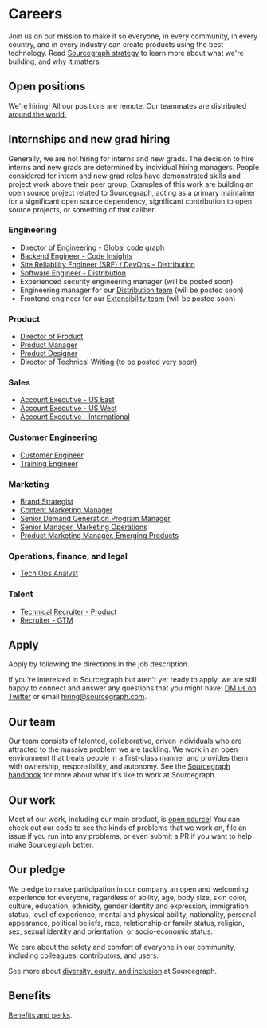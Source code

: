 # Careers

Join us on our mission to make it so everyone, in every community, in every country, and in every industry can create products using the best technology. Read [Sourcegraph strategy](strategy.md) to learn more about what we're building, and why it matters.

## Open positions

We're hiring! All our positions are remote. Our teammates are distributed [around the world.](https://about.sourcegraph.com/company/team)

## Internships and new grad hiring

Generally, we are not hiring for interns and new grads. The decision to hire interns and new grads are determined by individual hiring managers. People considered for intern and new grad roles have demonstrated skills and project work above their peer group. Examples of this work are building an open source project related to Sourcegraph, acting as a primary maintainer for a significant open source dependency, significant contribution to open source projects, or something of that caliber. 

### Engineering

- [Director of Engineering - Global code graph](https://jobs.lever.co/sourcegraph/92a29215-e44f-4f2e-b147-73a8cb756d09)
- [Backend Engineer - Code Insights](https://jobs.lever.co/sourcegraph/5a25e568-575a-4209-b887-05f914ff0650)
- [Site Reliability Engineer (SRE) / DevOps – Distribution](https://jobs.lever.co/sourcegraph/282b1709-0b4f-47b6-8188-722d8e59b512)
- [Software Engineer - Distribution](https://jobs.lever.co/sourcegraph/ddef3b91-ce19-4b22-8db4-65e159d7ff2b)
- Experienced security engineering manager (will be posted soon)
- Engineering manager for our [Distribution team](../handbook/engineering/distribution/index.md) (will be posted soon)
- Frontend engineer for our [Extensibility team](../handbook/engineering/web/extensibility/index.md) (will be posted soon)

### Product

- [Director of Product](https://jobs.lever.co/sourcegraph/3d9b0fae-707f-4e38-b8f6-1f5cfd47e9f0)
- [Product Manager](https://jobs.lever.co/sourcegraph/254299f5-f91b-43e2-aa1a-3732963dd296)
- [Product Designer](https://jobs.lever.co/sourcegraph/fa7d3807-ae4c-4a35-9401-56dad0958227)
- Director of Technical Writing (to be posted very soon)

### Sales

- [Account Executive - US East](https://jobs.lever.co/sourcegraph/35aff80b-be4f-4887-a465-3e91e1ca3d2b)
- [Account Executive - US West](https://jobs.lever.co/sourcegraph/21ff9156-32d9-40e6-b0d5-6d3a555ccd12)
- [Account Executive - International](https://jobs.lever.co/sourcegraph/c56818d3-9613-4c57-a50d-fc5de3fee01a)

### Customer Engineering

- [Customer Engineer](https://jobs.lever.co/sourcegraph/3ede0606-7a86-45d4-a627-e8cbae7a1a57)
- [Training Engineer](https://jobs.lever.co/sourcegraph/7aae60bb-228f-4e48-89f8-d16646aa4642)

### Marketing

- [Brand Strategist](https://jobs.lever.co/sourcegraph/9bcfdf33-3ff9-4c57-9c1e-5d6b23b440b5)
- [Content Marketing Manager](https://jobs.lever.co/sourcegraph/7a4175fb-10c8-4849-8f73-3afc6abe9db8)
- [Senior Demand Generation Program Manager](https://jobs.lever.co/sourcegraph/5c74fc3f-7b1a-40cb-b106-0bc6c34714ba)
- [Senior Manager, Marketing Operations](https://jobs.lever.co/sourcegraph/d6250f88-1580-4655-95cc-aa67c0ec8c08)
- [Product Marketing Manager, Emerging Products](https://jobs.lever.co/sourcegraph/d7813bec-5ebe-438c-a826-f12a78516c16)

### Operations, finance, and legal

- [Tech Ops Analyst](https://jobs.lever.co/sourcegraph/40e2f3cc-9cc1-4753-8ab1-c1269e531cf3)

### Talent
- [Technical Recruiter - Product](https://jobs.lever.co/sourcegraph/c1630817-8de1-41e5-b199-00e1664be861)
- [Recruiter - GTM](https://jobs.lever.co/sourcegraph/15af1881-2a4d-4c1c-86c2-0e157e4af889)

## Apply

Apply by following the directions in the job description.

If you're interested in Sourcegraph but aren't yet ready to apply, we are still happy to connect and answer any questions that you might have: [DM us on Twitter](https://twitter.com/srcgraph) or email hiring@sourcegraph.com.

## Our team

Our team consists of talented, collaborative, driven individuals who are attracted to the massive problem we are tackling. We work in an open environment that treats people in a first-class manner and provides them with ownership, responsibility, and autonomy. See the [Sourcegraph handbook](https://about.sourcegraph.com/handbook) for more about what it's like to work at Sourcegraph.

## Our work

Most of our work, including our main product, is [open source](https://github.com/sourcegraph)! You can check out our code to see the kinds of problems that we work on, file an issue if you run into any problems, or even submit a PR if you want to help make Sourcegraph better.

## Our pledge

We pledge to make participation in our company an open and welcoming experience for everyone, regardless of ability, age, body size, skin color, culture, education, ethnicity, gender identity and expression, immigration status, level of experience, mental and physical ability, nationality, personal appearance, political beliefs, race, relationship or family status, religion, sex, sexual identity and orientation, or socio-economic status.

We care about the safety and comfort of everyone in our community, including colleagues, contributors, and users.

See more about [diversity, equity, and inclusion](../handbook/communication/dei.md) at Sourcegraph.

## Benefits

[Benefits and perks](../handbook/people-ops/benefits-and-perks.md).
